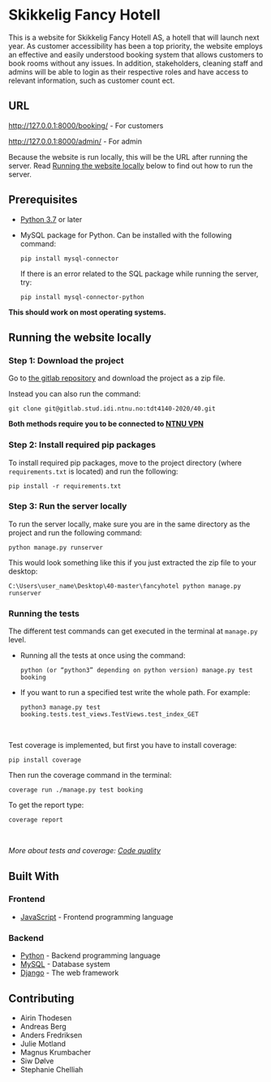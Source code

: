 # Skikkelig Fancy Hotell

This is a website for Skikkelig Fancy Hotell AS, a hotell that will launch next year. As customer accessibility has been a top priority, the website employs an effective and easily understood booking system that allows customers to book rooms without any issues. In addition, stakeholders, cleaning staff and admins will be able to login as their respective roles and have access to relevant information, such as customer count ect.

## URL

http://127.0.0.1:8000/booking/ - For customers

http://127.0.0.1:8000/admin/ - For admin

Because the website is run locally, this will be the URL after running the server. Read [Running the website locally](#-Running-the-website-locally) below to find out how to run the server.
## Prerequisites

* [Python 3.7](https://www.python.org/downloads/release/python-382/) or later
* MySQL package for Python. Can be installed with the following command:

    ```
    pip install mysql-connector
    ```
    If there is an error related to the SQL package while running the server, try:
    ```
    pip install mysql-connector-python
    ```
**This should work on most operating systems.**

## Running the website locally
### Step 1: Download the project

Go to [the gitlab repository](https://gitlab.stud.iie.ntnu.no/tdt4140-2020/40) and download the project as a zip file.

Instead you can also run the command:
```
git clone git@gitlab.stud.idi.ntnu.no:tdt4140-2020/40.git
```


**Both methods require you to be connected to [NTNU VPN](https://innsida.ntnu.no/wiki/-/wiki/English/Install+vpn)**

### Step 2: Install required pip packages
To install required pip packages, move to the project directory (where `requirements.txt` is located) and run the following:
```
pip install -r requirements.txt
```

### Step 3: Run the server locally
To run the server locally, make sure you are in the same directory as the project and run the following command:

```
python manage.py runserver
```

This would look something like this if you just extracted the zip file to your desktop:
```
C:\Users\user_name\Desktop\40-master\fancyhotel python manage.py runserver
```

### Running the tests
The different test commands can get executed in the terminal at `manage.py` level.

* Running all the tests at once using the command: 
    ``` 
    python (or “python3” depending on python version) manage.py test booking 
    ``` 

* If you want to run a specified test write the whole path. For example: 
    ```
    python3 manage.py test booking.tests.test_views.TestViews.test_index_GET  
    ```
&nbsp; 

 Test coverage is implemented, but first you have to install coverage: 
```
pip install coverage
```

Then run the coverage command in the terminal: 
```
coverage run ./manage.py test booking
```

To get the report type: 
```
coverage report
```
&nbsp; 

*More about tests and coverage: [Code quality](https://gitlab.stud.idi.ntnu.no/tdt4140-2020/40/-/wikis/Code-quality)*


## Built With

### Frontend

* [JavaScript](https://www.javascript.com/) - Frontend programming language

### Backend
* [Python](https://www.python.org/) - Backend programming language
* [MySQL](https://www.mysql.com/) - Database system
* [Django](https://www.djangoproject.com/) - The web framework



## Contributing

- Airin Thodesen
- Andreas Berg
- Anders Fredriksen
- Julie Motland
- Magnus Krumbacher
- Siw Dølve
- Stephanie Chelliah





